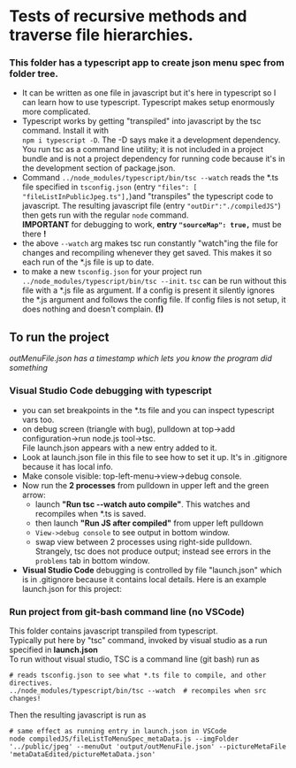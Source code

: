 # Tests of recursive methods and traverse file hierarchies.  

### This folder has a typescript app to create json menu spec from folder tree.
- It can be written as one file in javascript but it's here in typescript so I can learn how to use typescript. Typescript makes setup enormously more complicated.  
- Typescript works by getting "transpiled" into javascript by the tsc command. Install it with  
 ```npm i typescript -D```. The -D says make it a development dependency. You run tsc as a command line utility; it is not included in a project bundle and is not a project dependency for running code because it's in the development section of package.json.  
- Command ```../node_modules/typescript/bin/tsc --watch``` reads the *.ts file specified in ```tsconfig.json``` (entry ```"files": [ "fileListInPublicJpeg.ts"],```)and "transpiles" the typescript code to javascript.  The resulting javascript file (entry ```"outDir":"./compiledJS"```) then gets run with the regular ```node``` command.  
**IMPORTANT** for debugging to work, **entry ```"sourceMap": true,```** must be there **!** 
- the above ```--watch``` arg makes tsc run constantly "watch"ing the file for changes and recompiling whenever they get saved. This makes it so each run of the *.js file is up to date.  
- to make a new ```tsconfig.json``` for your project run  
 ```../node_modules/typescript/bin/tsc --init```. ```tsc``` can be run without this file with a *.js file as argument. If a config is present it silently ignores the *.js argument and follows the config file. If config files is not setup, it does nothing and doesn't complain. **(!)**

## To run the project
*outMenuFile.json has a timestamp which lets you know the program did something*

### Visual Studio Code debugging with typescript 
- you can set breakpoints in the *.ts file and you can inspect typescript vars too.   
- on debug screen (triangle with bug), pulldown at top->add configuration->run node.js tool->tsc.  
File launch.json appears with a new entry added to it.
- Look at launch.json file in this file to see how to set it up.  It's in .gitignore because it has local info.  
- Make console visible: top-left-menu->view->debug console.  
- Now run the **2 processes** from pulldown in upper left and the green arrow:   
    - launch **"Run tsc --watch auto compile"**. This watches and recompiles when *.ts is saved. 
    - then launch **"Run JS after compiled"** from upper left pulldown 
    - ```View->debug console``` to see output in bottom window.   
    - swap view between 2 processes using right-side pulldown. 
    Strangely, tsc does not produce output; instead see errors in the ```problems``` tab in bottom window.
- **Visual Studio Code** debugging is controlled by file "launch.json" which is in .gitignore because it contains local details. Here is an example launch.json for this project:

### Run project from git-bash command line (no VSCode)  
This folder contains javascript transpiled from typescript.  
Typically put here by "tsc" command, invoked by visual studio as a run specified in **launch.json**  
To run without visual studio, TSC is a command line (git bash) run as 
```
# reads tsconfig.json to see what *.ts file to compile, and other directives.
../node_modules/typescript/bin/tsc --watch  # recompiles when src changes!
```
Then the resulting javascript is run as
```
# same effect as running entry in launch.json in VSCode
node compiledJS/fileListToMenuSpec_metaData.js --imgFolder '../public/jpeg' --menuOut 'output/outMenuFile.json' --pictureMetaFile 'metaDataEdited/pictureMetaData.json'
```
